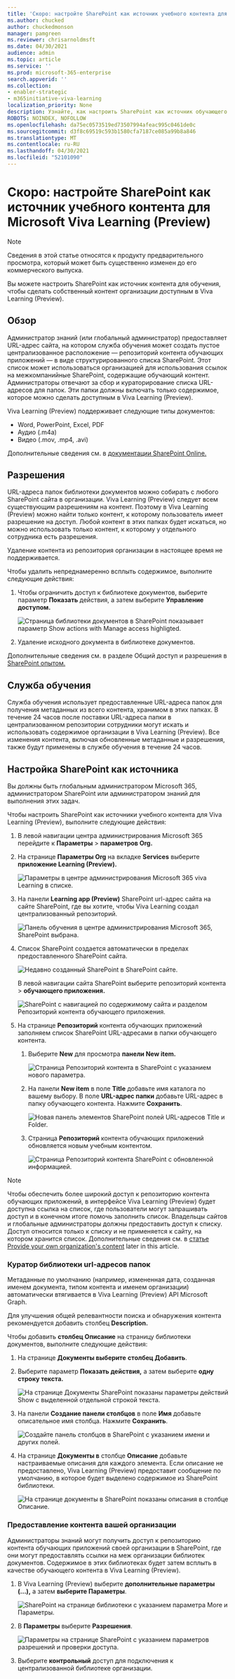 ```yaml
---
title: 'Скоро: настройте SharePoint как источник учебного контента для Microsoft Viva Learning (Preview)'
ms.author: chucked
author: chuckedmonson
manager: pamgreen
ms.reviewer: chrisarnoldmsft
ms.date: 04/30/2021
audience: admin
ms.topic: article
ms.service: ''
ms.prod: microsoft-365-enterprise
search.appverid: ''
ms.collection:
- enabler-strategic
- m365initiative-viva-learning
localization_priority: None
description: Узнайте, как настроить SharePoint как источник обучающего контента для Microsoft Viva Learning (Preview).
ROBOTS: NOINDEX, NOFOLLOW
ms.openlocfilehash: da75ec0573519ed73507994afeac995c0461de0c
ms.sourcegitcommit: d3f8c69519c593b1580cfa7187ce085a99b8a846
ms.translationtype: MT
ms.contentlocale: ru-RU
ms.lasthandoff: 04/30/2021
ms.locfileid: "52101090"
---
```

# <a name="coming-soon-configure-sharepoint-as-a-learning-content-source-for-microsoft-viva-learning-preview"></a>Скоро: настройте SharePoint как источник учебного контента для Microsoft Viva Learning (Preview)

> [!NOTE]
> Сведения в этой статье относятся к продукту предварительного просмотра, который может быть существенно изменен до его коммерческого выпуска. 

Вы можете настроить SharePoint как источник контента для обучения, чтобы сделать собственный контент организации доступным в Viva Learning (Preview).

## <a name="overview"></a>Обзор

Администратор знаний (или глобальный администратор) предоставляет URL-адрес сайта, на котором служба обучения может создать пустое централизованное расположение — репозиторий контента обучающих приложений — в виде структурированного списка SharePoint. Этот список может использоваться организацией для использования ссылок на межкомпанийные SharePoint, содержащие обучающий контент. Администраторы отвечают за сбор и кураторирование списка URL-адресов для папок. Эти папки должны включать только содержимое, которое можно сделать доступным в Viva Learning (Preview).

Viva Learning (Preview) поддерживает следующие типы документов:

- Word, PowerPoint, Excel, PDF
- Аудио (.m4a)
- Видео (.mov, .mp4, .avi)

Дополнительные сведения см. в [документации SharePoint Online.](/office365/servicedescriptions/sharepoint-online-service-description/sharepoint-online-limits?redirectSourcePath=%252farticle%252fSharePoint-Online-limits-8f34ff47-b749-408b-abc0-b605e1f6d498) 

## <a name="permissions"></a>Разрешения

URL-адреса папок библиотеки документов можно собирать с любого SharePoint сайта в организации. Viva Learning (Preview) следует всем существующим разрешениям на контент. Поэтому в Viva Learning (Preview) можно найти только контент, к которому пользователь имеет разрешение на доступ. Любой контент в этих папках будет искаться, но можно использовать только контент, к которому у отдельного сотрудника есть разрешения.

Удаление контента из репозитория организации в настоящее время не поддерживается.

Чтобы удалить непреднамеренно всплыть содержимое, выполните следующие действия:

1.  Чтобы ограничить доступ к библиотеке документов, выберите параметр **Показать** действия, а затем выберите **Управление доступом.**
     
     ![Страница библиотеки документов в SharePoint показывает параметр Show actions with Manage access highligted.](../media/learning/learning-sharepoint-permissions2.png)

2.  Удаление исходного документа в библиотеке документов.

Дополнительные сведения см. в разделе Общий доступ и разрешения в [SharePoint опытом.](/sharepoint/modern-experience-sharing-permissions) 

## <a name="learning-service"></a>Служба обучения

Служба обучения использует предоставленные URL-адреса папок для получения метаданных из всего контента, хранимом в этих папках. В течение 24 часов после поставки URL-адреса папки в централизованном репозитории сотрудники могут искать и использовать содержимое организации в Viva Learning (Preview). Все изменения контента, включая обновленные метаданные и разрешения, также будут применены в службе обучения в течение 24 часов.

## <a name="configure-sharepoint-as-a-source"></a>Настройка SharePoint как источника

Вы должны быть глобальным администратором Microsoft 365, администратором SharePoint или администратором знаний для выполнения этих задач.

Чтобы настроить SharePoint как источники учебного контента для Viva Learning (Preview), выполните следующие действия:

1.  В левой навигации центра администрирования Microsoft 365 перейдите к **Параметры**  >  **параметров Org.**
 
2.  На странице **Параметры Org** на вкладке **Services** выберите **приложение Learning (Preview).**

     ![Параметры в центре администрирования Microsoft 365 viva Learning в списке.](../media/learning/learning-sharepoint-configure1.png)

3.  На панели **Learning app (Preview)** SharePoint url-адрес сайта на сайте SharePoint, где вы хотите, чтобы Viva Learning создал централизованный репозиторий.

     ![Панель обучения в центре администрирования Microsoft 365, SharePoint выбрана.](../media/learning/learning-sharepoint-configure2.png)

4.  Список SharePoint создается автоматически в пределах предоставленного SharePoint сайта.

     ![Недавно созданный SharePoint в SharePoint сайте.](../media/learning/learning-sharepoint-configure3.png)

     В левой навигации сайта SharePoint выберите репозиторий контента  >  **обучающего приложения.** 

     ![SharePoint с навигацией по содержимому сайта и разделом Репозиторий контента обучающего приложения.](../media/learning/learning-sharepoint-configure4.png) 

5. На странице **Репозиторий** контента обучающих приложений заполняем список SharePoint URL-адресами в папки обучающего контента.

   1. Выберите **New** для просмотра **панели New item.** 

       ![Страница Репозиторий контента в SharePoint с указанием нового параметра.](../media/learning/learning-sharepoint-configure5.png)
 
   2. На панели **New item** в поле **Title** добавьте имя каталога по вашему выбору. В поле **URL-адрес папки** добавьте URL-адрес в папку обучающего контента. Нажмите **Сохранить**.

       ![Новая панель элементов SharePoint полей URL-адресов Title и Folder.](../media/learning/learning-sharepoint-configure6.png)

   3. Страница **Репозиторий** контента обучающих приложений обновляется новым учебным контентом.

       ![Страница Репозиторий контента SharePoint с обновленной информацией.](../media/learning/learning-sharepoint-configure7.png)

> [!NOTE]
> Чтобы обеспечить более широкий доступ к репозиторию контента обучающих приложений, в интерфейсе Viva Learning (Preview) будет доступна ссылка на список, где пользователи могут запрашивать доступ и в конечном итоге помочь заполнить список. Владельцы сайтов и глобальные администраторы должны предоставить доступ к списку. Доступ относится только к списку и не применяется к сайту, на котором хранится список. Дополнительные сведения см. в [статье Provide your own organization's content](#provide-your-own-organizations-content) later in this article.

### <a name="folder-url-document-library-curation"></a>Куратор библиотеки url-адресов папок

Метаданные по умолчанию (например, измененная дата, созданная именем документа, типом контента и именем организации) автоматически втягивается в Viva Learning (Preview) API Microsoft Graph.
 
Для улучшения общей релевантности поиска и обнаружения контента рекомендуется добавить столбец **Description.**

Чтобы добавить **столбец Описание** на страницу библиотеки документов, выполните следующие действия:

1.  На странице **Документы выберите** **столбец Добавить**.

2. Выберите параметр **Показать действия,** а затем выберите **одну строку текста.**

     ![На странице Документы SharePoint показаны параметры действий Show с выделенной отдельной строкой текста.](../media/learning/learning-sharepoint-curation1.png)

3. На панели **Создание панели столбцов** в поле **Имя** добавьте описательное имя столбца. Нажмите **Сохранить**.

     ![Создайте панель столбцов в SharePoint с указанием имени и других полей.](../media/learning/learning-sharepoint-curation2.png)
 
4. На странице **Документы в** столбце **Описание** добавьте настраиваемые описания для каждого элемента. Если описание не предоставлено, Viva Learning (Preview) предоставит сообщение по умолчанию, в которое будет выделено содержимое из SharePoint библиотеки. 

     ![На странице документы в SharePoint показаны описания в столбце Описание.](../media/learning/learning-sharepoint-curation3.png)
 
### <a name="provide-your-own-organizations-content"></a>Предоставление контента вашей организации

Администраторы знаний могут получить доступ к репозиторию контента обучающих приложений своей организации в SharePoint, где они могут предоставлять ссылки на меж организации библиотек документов. Содержимое в этих библиотеках будет затем всплыть в качестве обучающего контента в Viva Learning (Preview).

1. В Viva Learning (Preview) выберите **дополнительные параметры** **(...),** а затем **выберите Параметры**.

     ![SharePoint на странице библиотеки с указанием параметра More и Параметры.](../media/learning/learning-sharepoint-library-1.png)
     
2. В **Параметры** выберите **Разрешения**.

     ![Параметры на странице SharePoint с указанием параметров разрешений и проверки доступа.](../media/learning/learning-sharepoint-library-2.png)

3. Выберите **контрольный** доступ для подключения к централизованной библиотеке организации.
     
